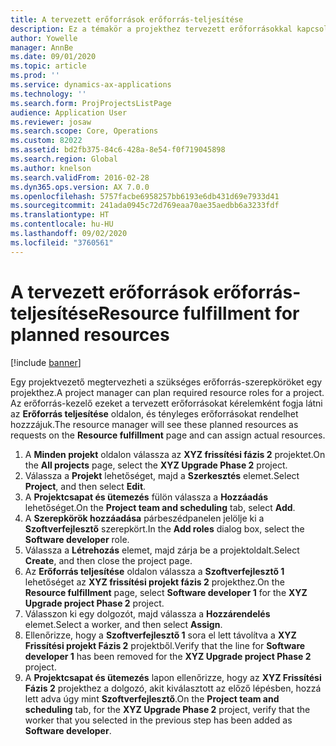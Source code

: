 ```yaml
---
title: A tervezett erőforrások erőforrás-teljesítése
description: Ez a témakör a projekthez tervezett erőforrásokkal kapcsolatban tartalmaz információkat.
author: Yowelle
manager: AnnBe
ms.date: 09/01/2020
ms.topic: article
ms.prod: ''
ms.service: dynamics-ax-applications
ms.technology: ''
ms.search.form: ProjProjectsListPage
audience: Application User
ms.reviewer: josaw
ms.search.scope: Core, Operations
ms.custom: 82022
ms.assetid: bd2fb375-84c6-428a-8e54-f0f719045898
ms.search.region: Global
ms.author: knelson
ms.search.validFrom: 2016-02-28
ms.dyn365.ops.version: AX 7.0.0
ms.openlocfilehash: 5757facbe6958257bb6193e6db431d69e7933d41
ms.sourcegitcommit: 241ada0945c72d769eaa70ae35aedbb6a3233fdf
ms.translationtype: HT
ms.contentlocale: hu-HU
ms.lasthandoff: 09/02/2020
ms.locfileid: "3760561"
---
```

# <a name="resource-fulfillment-for-planned-resources"></a><span data-ttu-id="43df4-103">A tervezett erőforrások erőforrás-teljesítése</span><span class="sxs-lookup"><span data-stu-id="43df4-103">Resource fulfillment for planned resources</span></span>

[!include [banner](../includes/banner.md)]

<span data-ttu-id="43df4-104">Egy projektvezető megtervezheti a szükséges erőforrás-szerepköröket egy projekthez.</span><span class="sxs-lookup"><span data-stu-id="43df4-104">A project manager can plan required resource roles for a project.</span></span> <span data-ttu-id="43df4-105">Az erőforrás-kezelő ezeket a tervezett erőforrásokat kérelemként fogja látni az **Erőforrás teljesítése** oldalon, és tényleges erőforrásokat rendelhet hozzzájuk.</span><span class="sxs-lookup"><span data-stu-id="43df4-105">The resource manager will see these planned resources as requests on the **Resource fulfillment** page and can assign actual resources.</span></span>

1. <span data-ttu-id="43df4-106">A **Minden projekt** oldalon válassza az **XYZ frissítési fázis 2** projektet.</span><span class="sxs-lookup"><span data-stu-id="43df4-106">On the **All projects** page, select the **XYZ Upgrade Phase 2** project.</span></span>
2. <span data-ttu-id="43df4-107">Válassza a **Projekt** lehetőséget, majd a **Szerkesztés** elemet.</span><span class="sxs-lookup"><span data-stu-id="43df4-107">Select **Project**, and then select **Edit**.</span></span>
3. <span data-ttu-id="43df4-108">A **Projektcsapat és ütemezés** fülön válassza a **Hozzáadás** lehetőséget.</span><span class="sxs-lookup"><span data-stu-id="43df4-108">On the **Project team and scheduling** tab, select **Add**.</span></span>
4. <span data-ttu-id="43df4-109">A **Szerepkörök hozzáadása** párbeszédpanelen jelölje ki a **Szoftverfejlesztő** szerepkört.</span><span class="sxs-lookup"><span data-stu-id="43df4-109">In the **Add roles** dialog box, select the **Software developer** role.</span></span>
5. <span data-ttu-id="43df4-110">Válassza a **Létrehozás** elemet, majd zárja be a projektoldalt.</span><span class="sxs-lookup"><span data-stu-id="43df4-110">Select **Create**, and then close the project page.</span></span>
6. <span data-ttu-id="43df4-111">Az **Erőforrás teljesítése** oldalon válassza a **Szoftverfejlesztő 1** lehetőséget az **XYZ frissítési projekt fázis 2** projekthez.</span><span class="sxs-lookup"><span data-stu-id="43df4-111">On the **Resource fulfillment** page, select **Software developer 1** for the **XYZ Upgrade project Phase 2** project.</span></span>
7. <span data-ttu-id="43df4-112">Válasszon ki egy dolgozót, majd válassza a **Hozzárendelés** elemet.</span><span class="sxs-lookup"><span data-stu-id="43df4-112">Select a worker, and then select **Assign**.</span></span>
8. <span data-ttu-id="43df4-113">Ellenőrizze, hogy a **Szoftverfejlesztő 1** sora el lett távolítva a **XYZ Frissítési projekt Fázis 2** projektből.</span><span class="sxs-lookup"><span data-stu-id="43df4-113">Verify that the line for **Software developer 1** has been removed for the **XYZ Upgrade project Phase 2** project.</span></span>
9. <span data-ttu-id="43df4-114">A **Projektcsapat és ütemezés** lapon ellenőrizze, hogy az **XYZ Frissítési Fázis 2** projekthez a dolgozó, akit kiválasztott az előző lépésben, hozzá lett adva úgy mint **Szoftverfejlesztő**.</span><span class="sxs-lookup"><span data-stu-id="43df4-114">On the **Project team and scheduling** tab, for the **XYZ Upgrade Phase 2** project, verify that the worker that you selected in the previous step has been added as **Software developer**.</span></span>
